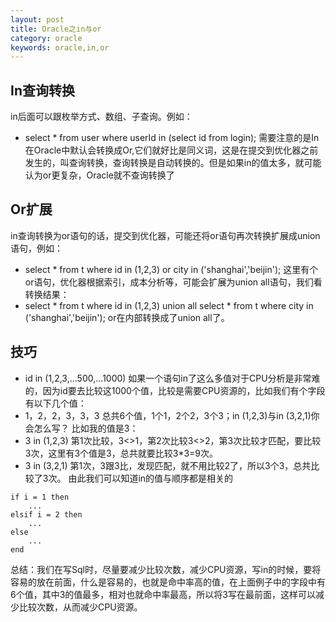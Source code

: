 ```yaml
---
layout: post
title: Oracle之in与or
category: oracle
keywords: oracle,in,or
---
```


## In查询转换
in后面可以跟枚举方式、数组、子查询。例如：
- select * from user where userId in (select id from login);
需要注意的是In在Oracle中默认会转换成Or,它们就好比是同义词，这是在提交到优化器之前发生的，叫查询转换，查询转换是自动转换的。但是如果in的值太多，就可能认为or更复杂，Oracle就不查询转换了

## Or扩展
in查询转换为or语句的话，提交到优化器，可能还将or语句再次转换扩展成union语句，例如：
- select * from t where id in (1,2,3) or city in ('shanghai','beijin');
这里有个or语句，优化器根据索引，成本分析等，可能会扩展为union all语句，我们看转换结果：
- select * from t where id in (1,2,3) union all select * from t where city in ('shanghai','beijin');
or在内部转换成了union all了。

## 技巧
- id in (1,2,3,...500,...1000)
如果一个语句in了这么多值对于CPU分析是非常难的，因为id要去比较这1000个值，比较是需要CPU资源的，比如我们有个字段有以下几个值：
- 1，2，2，3，3，3
总共6个值，1个1，2个2，3个3；in (1,2,3)与in (3,2,1)你会怎么写？
比如我的值是3：
- 3 in (1,2,3)
第1次比较，3<>1，第2次比较3<>2，第3次比较才匹配，要比较3次，这里有3个值是3，总共就要比较3*3=9次。
- 3 in (3,2,1)
第1次，3跟3比，发现匹配，就不用比较2了，所以3个3，总共比较了3次。
由此我们可以知道in的值与顺序都是相关的
```
if i = 1 then
	...
elsif i = 2 then
	...
else
	...
end
```
总结：我们在写Sql时，尽量要减少比较次数，减少CPU资源，写in的时候，要将容易的放在前面，什么是容易的，也就是命中率高的值，在上面例子中的字段中有6个值，其中3的值最多，相对也就命中率最高，所以将3写在最前面，这样可以减少比较次数，从而减少CPU资源。







